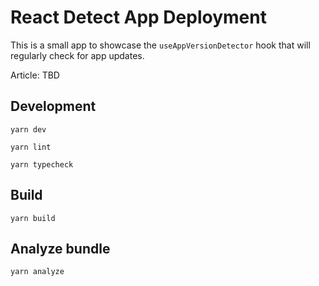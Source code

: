 # React Detect App Deployment

This is a small app to showcase the `useAppVersionDetector` hook that will regularly check for app updates.

Article: TBD

## Development

`yarn dev`

`yarn lint`

`yarn typecheck`

## Build

`yarn build`

## Analyze bundle

`yarn analyze`
